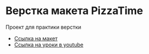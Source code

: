 # Верстка макета PizzaTime
Проект для практики верстки

- [Ссылка на макет](https://drive.google.com/open?id=1x2G6nxGaxhxItLxUqclqGEPFNf8y0eSS)
- [Ссылка на уроки в youtube](https://www.youtube.com/watch?v=Lap_G3hI7cc&list=PL9-oPVq1RtrWGev5yrxp8JFFfLVyViVcx)
